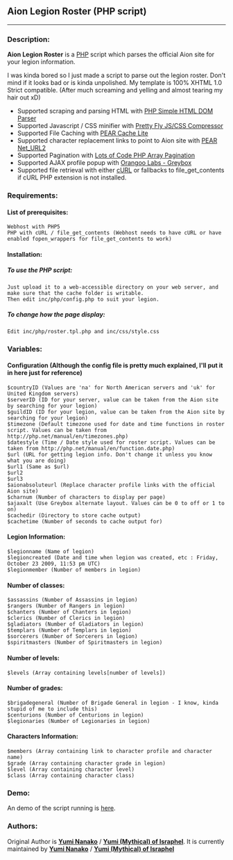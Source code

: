 Aion Legion Roster (PHP script)
------------------
------------------

### **Description**:
**Aion Legion Roster** is a [PHP](http://www.php.net "PHP Website") script which parses the official Aion site for your legion information.

I was kinda bored so I just made a script to parse out the legion roster.
Don't mind if it looks bad or is kinda unpolished.
My template is 100% XHTML 1.0 Strict compatible. (After much screaming and yelling and almost tearing my hair out xD)

- Supported scraping and parsing HTML with [PHP Simple HTML DOM Parser](http://simplehtmldom.sourceforge.net/ "PHP Simple HTML DOM Parser")
- Supported Javascript / CSS minifier with [Pretty Fly JS/CSS Compressor](http://prettyflywebsite.com/css/simple-and-fast-css-javascript-compressor-updated/ "Pretty Fly CSS/JS Compressor")
- Supported File Caching with [PEAR Cache Lite](http://pear.php.net/package/Cache_Lite/ "PEAR Cache Lite")
- Supported character replacement links to point to Aion site with [PEAR Net_URL2](http://pear.php.net/package/Net_URL2/ "PEAR Net_URL2")
- Supported Pagination with [Lots of Code PHP Array Pagination](http://www.lotsofcode.com/php/php-array-pagination.htm "Lots of Code PHP Array Pagination")
- Supported AJAX profile popup with [Orangoo Labs - Greybox](http://orangoo.com/labs/GreyBox/ "Orangoo Labs - Greybox")
- Supported file retrieval with either [cURL](http://php.net/manual/en/book.curl.php "PHP: cURL - Manual") or fallbacks to file_get_contents if cURL PHP extension is not installed.

### **Requirements**:
#### List of prerequisites:

	Webhost with PHP5
	PHP with cURL / file_get_contents (Webhost needs to have cURL or have enabled fopen_wrappers for file_get_contents to work)

#### Installation:

##### To use the PHP script:
    Just upload it to a web-accessible directory on your web server, and make sure that the cache folder is writable.
    Then edit inc/php/config.php to suit your legion.

##### To change how the page display: 
    Edit inc/php/roster.tpl.php and inc/css/style.css

### **Variables**:
#### Configuration (Although the config file is pretty much explained, I'll put it in here just for reference)

    $countryID (Values are 'na' for North American servers and 'uk' for United Kingdom servers)
    $serverID (ID for your server, value can be taken from the Aion site by searching for your legion)
    $guildID (ID for your legion, value can be taken from the Aion site by searching for your legion)
    $timezone (Default timezone used for date and time functions in roster script. Values can be taken from http://php.net/manual/en/timezones.php)
    $datestyle (Time / Date style used for roster script. Values can be taken from http://php.net/manual/en/function.date.php)
    $url (URL for getting legion info. Don't change it unless you know what you are doing)
    $url1 (Same as $url)
    $url2
    $url3
    $aionabsoluteurl (Replace character profile links with the official Aion site)
    $charnum (Number of characters to display per page)
    $ajaxalt (Use Greybox alternate layout. Values can be 0 to off or 1 to on)
    $cachedir (Directory to store cache output)
    $cachetime (Number of seconds to cache output for)

#### Legion Information:

    $legionname (Name of legion)
    $legioncreated (Date and time when legion was created, etc : Friday, October 23 2009, 11:53 pm UTC)
    $legionmember (Number of members in legion)

#### Number of classes:

    $assassins (Number of Assassins in legion)
    $rangers (Number of Rangers in legion)
    $chanters (Number of Chanters in legion)
    $clerics (Number of Clerics in legion)
    $gladiators (Number of Gladiators in legion)
    $templars (Number of Templars in legion)
    $sorcerers (Number of Sorcerers in legion)
    $spiritmasters (Number of Spiritmasters in legion)

#### Number of levels:

    $levels (Array containing levels[number of levels])

#### Number of grades:

    $brigadegeneral (Number of Brigade General in legion - I know, kinda stupid of me to include this)
    $centurions (Number of Centurions in legion)
    $legionaries (Number of Legionaries in legion)    

#### Characters Information:

    $members (Array containing link to character profile and character name)
    $grade (Array containing character grade in legion)
    $level (Array containing character level)
    $class (Array containing character class)

### **Demo**:

An demo of the script running is [here](http://nanaforge.info/roster/ "Yumi Aion Legion Roster Script Demo").

### **Authors**:

Original Author is [**Yumi Nanako**](mailto:yuminanako@yuminanako.info "Yumi Nanako E-mail") / [**Yumi (Mythical) of Israphel**](http://na.aiononline.com/livestatus/character-legion/search?serverID=2&charID=329640 "Yumi's Aion Profile").
It is currently maintained by [**Yumi Nanako**](mailto:yuminanako@yuminanako.info "Yumi Nanako E-mail") / [**Yumi (Mythical) of Israphel**](http://na.aiononline.com/livestatus/character-legion/search?serverID=2&charID=329640 "Yumi's Aion Profile")
